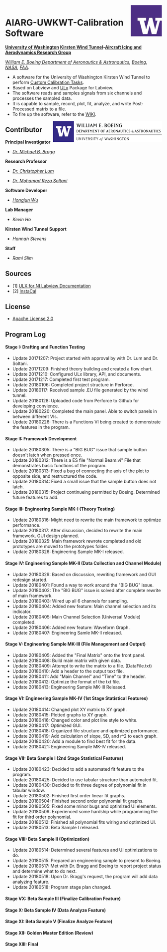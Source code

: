 <img align="right" src="https://github.com/Errrneist/AIARG-UWKWT-Calibration-Driver/blob/master/IMG/UW-Icon.jpg" alt="University of Washington" width="100">

# AIARG-UWKWT-Calibration Software
**[University of Washington](http://www.washington.edu/) [Kirsten Wind Tunnel](https://www.aa.washington.edu/AERL/KWT)-[Aircraft Icing and Aerodynamics Research Group](https://www.aa.washington.edu/research/AIARG)**

*[William E. Boeing Department of Aeronautics & Astronautics](https://www.aa.washington.edu/), [Boeing](http://www.boeing.com/), [NASA](https://www.nasa.gov/), [FAA](https://www.faa.gov).*
* A software for the University of Washington Kirsten Wind Tunnel to perform [Custom Calibration Tasks](https://github.com/Errrneist/AIARG-UWKWT-Calibration-Driver/blob/master/Documents/KWT_Sidewall_Software_Diagram.pdf). 
* Based on Labview and [ULx](https://www.mccdaq.com/daq-software/universal-library-extensions-lv.aspx) Package for Labview.
* The software reads and samples signals from six channels and processes the sampled data.
* It is capable to sample, record, plot, fit, analyze, and write Post-Processed matrix to a file.
* To fire up the software, refer to the [WIKI](https://github.com/Errrneist/AIARG-UWKWT-Calibration-Driver/wiki).


<img align="right" src="https://github.com/Errrneist/AIARG-UWKWT-Calibration-Driver/blob/master/IMG/UW-AA.jpg" alt="University of Washington" width="350">

## Contributor

**Principal Investigator**

* *[Dr. Michael B. Bragg](https://www.aa.washington.edu/people/faculty/bragg)*

**Research Professor**

* *[Dr. Christopher Lum](https://www.aa.washington.edu/people/faculty/lum)*

* *[Dr. Mohamad Reza Soltani](http://ae.sharif.edu/~web/homepage.php?username=msoltani)*

**Software Developer**

* *[Hongjun Wu](https://github.com/Errrneist/AIARG-UWKWT-Calibration-Driver/blob/master/Documents/Resume-Github.pdf)*

**Lab Manager**

* *Kevin Ho*

**Kirsten Wind Tunnel Support**

* *Hannah Stevens*

**Staff**

* *Rami Slim*

## Sources
* [1] [ULX for NI Labview Documentation](https://www.mccdaq.com/PDFs/manuals/QS%20ULx%20for%20NI%20LabVIEW.pdf)
* [2] [InstaCal](https://www.mccdaq.com/daq-software/instacal.aspx)

## License
* [Apache License 2.0](https://github.com/Errrneist/AIARG-UWKWT-Calibration-Driver/blob/master/LICENSE.txt)

## Program Log
#### Stage I: Drafting and Function Testing
* Update 20171207: Project started with approval by with Dr. Lum and Dr. Soltani.
* Update 20171209: Finished theory building and created a flow chart.
* Update 20171210: Configured ULx library, API, and documents.
* Update 20171217: Completed first test program.
* Update 20180106: Completed project structure in Perforce.
* Update 20180117: Received sample .EU file generated by the wind tunnel.
* Update 20180128: Uploaded code from Perforce to Github for developing convience.
* Update 20180220: Completed the main panel. Able to switch panels in between different VIs.
* Update 20180226: There is a Functions VI being created to demonstrate the features in the program.
#### Stage II: Framework Development
* Update 20180305: There is a "BIG BUG" issue that sample button doesn't latch when pressed once.
* Update 20180312: There is a ES file "Normal Beam.vi" File that demonstrates basic functions of the program.
* Update 20180313: Fixed a bug of connecting the axis of the plot to opposite side, and restructured the code.
* Update 20180314: Fixed a small issue that the sample button does not latch.
* Update 20180315: Project continueing permitted by Boeing. Determined future features to add.
#### Stage III: Engineering Sample MK-I (Theory Testing)
* Update 20180316: Might need to rewrite the main framework to optimize performance.
* Update 20180317: After discussion, decided to rewrite the main framework. GUI design planned.
* Update 20180325: Main framework rewrote completed and old prototypes are moved to the prototypes folder.
* Update 20180326: Engineering Sample MK-I released.
#### Stage IV: Engineering Sample MK-II (Data Collection and Channel Module)
* Update 20180329: Based on discussion, rewriting framework and GUI redesign started. 
* Update 20180401: Found a way to work around the "BIG BUG" issue.
* Update 20180402: The "BIG BUG" issue is solved after complete rewrite of main framework.
* Update 20180403: Wired up all 6 channels for sampling.
* Update 20180404: Added new feature: Main channel selection and its indicator.
* Update 20180405: Main Channel Selection (Universal Module) completed.
* Update 20180406: Added new feature: Waveform Graph.
* Update 20180407: Engineering Samle MK-II released.
#### Stage V: Engineering Sample MK-III (File Management and Output)
* Update 20180405: Added the "Final Matrix" onto the front panel.
* Update 20180408: Build main matrix with given data.
* Update 20180409: Attempt to write the matrix to a file. (DataFile.txt)
* Update 20180410: Add a header to the output text file.
* Update 20180411: Add "Main Channel" and "Time" to the header.
* Update 20180412: Optimize the format of the txt file.
* Update 20180413: Engineering Sample MK-III Released. 
#### Stage VI: Engineering Sample MK-IV (1st Stage Statistical Features)
* Update 20180414: Changed plot XY matrix to XY graph.
* Update 20180415: Plotted graphs to XY graph.
* Update 20180416: Changed color and plot line style to white.
* Update 20180417: Optimized GUI.
* Update 20180418: Organized file structure and optimized performance.
* Update 20180419: Add calculation of slope, SD, and r^2 to each graph.
* Update 20180420: Add a module to find best fit for the data.
* Update 20180421: Engineering Sample MK-IV released.
#### Stage VII: Beta Sample I (2nd Stage Statistical Features)
* Update 20180423: Decided to add a automated fit feature to the program. 
* Update 20180425: Decided to use tabular structure than automated fit.
* Update 20180430: Decided to fit three degree of polynomial fit in tabular window.
* Update 20180502: Finished first order linear fit graphs.
* Update 20180504: Finished second order polynomial fit graphs.
* Update 20180505: Fixed some minor bugs and optimized UI elements.
* Update 20180509: Experienced some hardship while programming the fit for third order polynomial.
* Update 20180512: Finished all polynomial fits wiring and optimized UI.
* Update 20180513: Beta Sample I released.
#### Stage VIII: Beta Sample II (Optimization)
* Update 20180514: Determined several features and UI optimizations to do. 
* Update 20180515: Prepared an engineering sample to present to Boeing.
* Update 20180517: Met with Dr. Bragg and Boeing to report project status and determine what to do next.
* Update 20180518: Upon Dr. Bragg's request, the program will add data analyzing feature.
* Update 20180518: Program stage plan changed.
#### Stage VX: Beta Sample III (Finalize Calibration Feature)
#### Stage X: Beta Sample IV (Data Analyze Feature)
#### Stage XI: Beta Sample V (Finalize Analyze Feature)
#### Stage XII: Golden Master Edition (Review)
#### Stage XIII: Final



